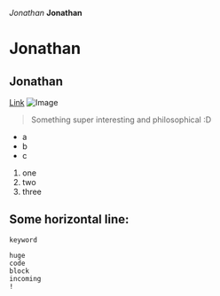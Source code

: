 *Jonathan*
**Jonathan**
# Jonathan
## Jonathan
[Link](http://google.com)
![Image]()
> Something super interesting and philosophical :D
* a
* b
* c
1. one
2. two
3. three

Some horizontal line:
---
`keyword`
```
huge
code
block
incoming
!
```
